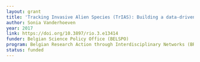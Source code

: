 ```yaml
---
layout: grant
title: 'Tracking Invasive Alien Species (TrIAS): Building a data-driven framework to inform policy'
author: Sonia Vanderhoeven
year: 2017
link: https://doi.org/10.3897/rio.3.e13414
funder: Belgian Science Policy Office (BELSPO)
program: Belgian Research Action through Interdisciplinary Networks (BRAIN)
status: funded
---
```

